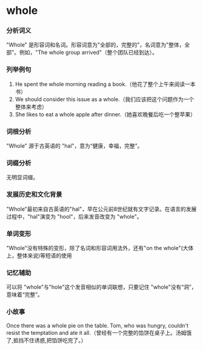 # whole

### 分析词义

  

"Whole" 是形容词和名词。形容词意为"全部的，完整的"，名词意为"整体，全部"。例如，"The whole group arrived"（整个团队已经到达）。

  

### 列举例句

  

1.  He spent the whole morning reading a book.（他花了整个上午来阅读一本书）
2.  We should consider this issue as a whole.（我们应该把这个问题作为一个整体来考虑）
3.  She likes to eat a whole apple after dinner.（她喜欢晚餐后吃一个整苹果）

  

### 词根分析

  

"Whole" 源于古英语的 "hal"，意为“健康，幸福，完整”。

  

### 词缀分析

  

无明显词缀。

  

### 发展历史和文化背景

  

"Whole"最初来自古英语的"hal"，早在公元前8世纪就有文字记录。在语言的发展过程中，"hal"演变为 "hool"，后来发音改变为 "whole"。

  

### 单词变形

  

"Whole"没有特殊的变形，除了名词和形容词用法外，还有"on the whole"(大体上，整体来说)等短语的使用

  

### 记忆辅助

  

可以将 "whole"与"hole"这个发音相似的单词联想，只要记住 "whole"没有“洞”，意味着“完整”。

  

### 小故事

  

Once there was a whole pie on the table. Tom, who was hungry, couldn't resist the temptation and ate it all.（曾经有一个完整的馅饼在桌子上。汤姆饿了,抵挡不住诱惑,把馅饼吃完了。）
